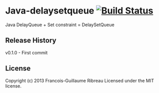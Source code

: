 Java-delaysetqueue [![Build Status](https://travis-ci.org/FGRibreau/java-delaysetqueue.png)](https://travis-ci.org/FGRibreau/java-delaysetqueue)
==================

Java DelayQueue + Set constraint = DelaySetQueue

## Release History
v0.1.0 - First commit

## License
Copyright (c) 2013 Francois-Guillaume Ribreau
Licensed under the MIT license.
